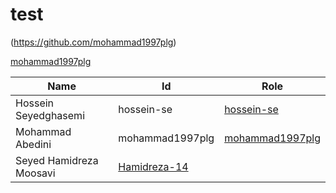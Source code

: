 # test

(https://github.com/mohammad1997plg)

[mohammad1997plg](https://github.com/mohammad1997plg)


Name  | Id   | Role
----  | --   | ----
Hossein Seyedghasemi | hossein-se | [hossein-se](https://github.com/hossein-se) |
Mohammad Abedini | mohammad1997plg | [mohammad1997plg](https://github.com/mohammad1997plg) |
Seyed Hamidreza Moosavi | [Hamidreza-14](https://github.com/Hamidreza-14) |
